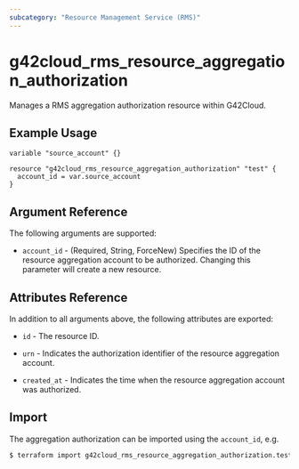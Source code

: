 ```yaml
---
subcategory: "Resource Management Service (RMS)"
---
```


# g42cloud_rms_resource_aggregation_authorization

Manages a RMS aggregation authorization resource within G42Cloud.

## Example Usage

```hcl
variable "source_account" {}

resource "g42cloud_rms_resource_aggregation_authorization" "test" {
  account_id = var.source_account
}
```

## Argument Reference

The following arguments are supported:

* `account_id` - (Required, String, ForceNew) Specifies the ID of the resource aggregation account to be authorized.
  Changing this parameter will create a new resource.

## Attributes Reference

In addition to all arguments above, the following attributes are exported:

* `id` - The resource ID.

* `urn` - Indicates the authorization identifier of the resource aggregation account.

* `created_at` - Indicates the time when the resource aggregation account was authorized.

## Import

The aggregation authorization can be imported using the `account_id`, e.g.

```bash
$ terraform import g42cloud_rms_resource_aggregation_authorization.test 036a12ef8327c4194346684fdbe0b37e
```
